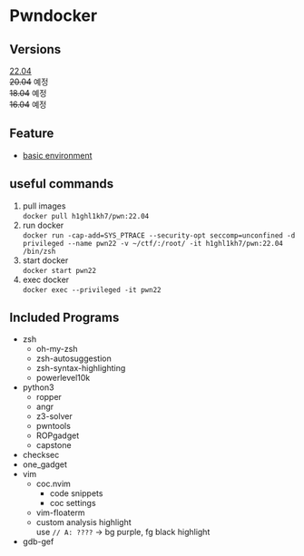 # Pwndocker

## Versions
[22.04](/pwn/22.04)  
~~20.04~~ 예정  
~~18.04~~ 예정  
~~16.04~~ 예정   

## Feature
- [basic environment](https://github.com/h1ghl1kh7/tools)

## useful commands
1. pull images  
`docker pull h1ghl1kh7/pwn:22.04`
2. run docker  
`docker run -cap-add=SYS_PTRACE --security-opt seccomp=unconfined -d privileged --name pwn22 -v ~/ctf/:/root/ -it h1ghl1kh7/pwn:22.04 /bin/zsh`
3. start docker  
`docker start pwn22`
4. exec docker  
`docker exec --privileged -it pwn22`

## Included Programs
- zsh
   - oh-my-zsh
   - zsh-autosuggestion
   - zsh-syntax-highlighting
   - powerlevel10k
- python3
    - ropper
    - angr
    - z3-solver
    - pwntools
    - ROPgadget
    - capstone
- checksec
- one_gadget
- vim
    - coc.nvim
        - code snippets
        - coc settings
    - vim-floaterm
    - custom analysis highlight  
        use `// A: ????` -> bg purple, fg black highlight
- gdb-gef

